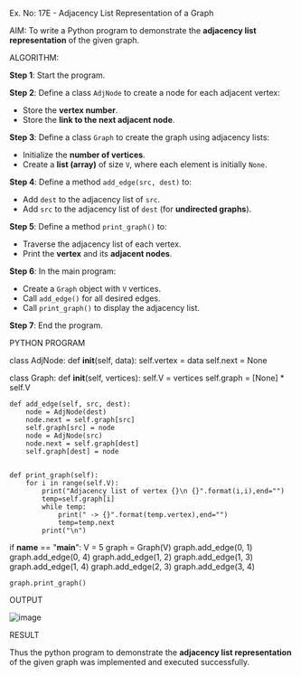 Ex. No: 17E - Adjacency List Representation of a Graph

AIM:
To write a Python program to demonstrate the **adjacency list representation** of the given graph.


ALGORITHM:

**Step 1**: Start the program.

**Step 2**: Define a class `AdjNode` to create a node for each adjacent vertex:
- Store the **vertex number**.
- Store the **link to the next adjacent node**.

**Step 3**: Define a class `Graph` to create the graph using adjacency lists:
- Initialize the **number of vertices**.
- Create a **list (array)** of size `V`, where each element is initially `None`.

**Step 4**: Define a method `add_edge(src, dest)` to:
- Add `dest` to the adjacency list of `src`.
- Add `src` to the adjacency list of `dest` (for **undirected graphs**).

**Step 5**: Define a method `print_graph()` to:
- Traverse the adjacency list of each vertex.
- Print the **vertex** and its **adjacent nodes**.

**Step 6**: In the main program:
- Create a `Graph` object with `V` vertices.
- Call `add_edge()` for all desired edges.
- Call `print_graph()` to display the adjacency list.

**Step 7**: End the program.


PYTHON PROGRAM

class AdjNode:
	def __init__(self, data):
		self.vertex = data
		self.next = None

class Graph:
	def __init__(self, vertices):
		self.V = vertices
		self.graph = [None] * self.V

	def add_edge(self, src, dest):
		node = AdjNode(dest)
		node.next = self.graph[src]
		self.graph[src] = node
		node = AdjNode(src)
		node.next = self.graph[dest]
		self.graph[dest] = node

	
	def print_graph(self):
	    for i in range(self.V):
	        print("Adjacency list of vertex {}\n {}".format(i,i),end="")
	        temp=self.graph[i]
	        while temp:
	            print(" -> {}".format(temp.vertex),end="")
	            temp=temp.next
	        print("\n")

if __name__ == "__main__":
	V = 5
	graph = Graph(V)
	graph.add_edge(0, 1)
	graph.add_edge(0, 4)
	graph.add_edge(1, 2)
	graph.add_edge(1, 3)
	graph.add_edge(1, 4)
	graph.add_edge(2, 3)
	graph.add_edge(3, 4)

	graph.print_graph()



OUTPUT

![image](https://github.com/user-attachments/assets/a4d4852c-3c7f-44ce-97fb-46e70fcb74dc)


RESULT

Thus the python program to  demonstrate the **adjacency list representation** of the given graph was implemented and executed successfully.

